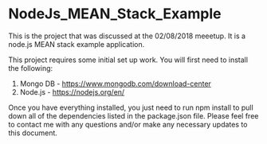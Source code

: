 # NodeJs_MEAN_Stack_Example
This is the project that was discussed at the 02/08/2018 meeetup. It is a node.js MEAN stack example application.

This project requires some initial set up work. You will first need to install the following:

1. Mongo DB - https://www.mongodb.com/download-center
2. Node.js - https://nodejs.org/en/

Once you have everything installed, you just need to run npm install to pull down all of the dependencies listed in the package.json file. Please feel free to contact me with any questions and/or make any necessary updates to this document.

